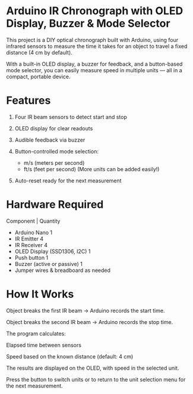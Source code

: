 # Arduino IR Chronograph with OLED Display, Buzzer & Mode Selector

This project is a DIY optical chronograph built with Arduino, using four infrared sensors to measure the time it takes for an object to travel a fixed distance (4 cm by default).

With a built-in OLED display, a buzzer for feedback, and a button-based mode selector, you can easily measure speed in multiple units — all in a compact, portable device.

# Features

1. Four IR beam sensors to detect start and stop

2. OLED display for clear readouts

3. Audible feedback via buzzer 

4. Button-controlled mode selection:
   - m/s (meters per second)
   - ft/s (feet per second)
(More units can be added easily!)

5. Auto-reset ready for the next measurement

# Hardware Required
Component |	Quantity
- Arduino  Nano	1
- IR Emitter 4
- IR Receiver	4
- OLED Display (SSD1306, I2C)	1
- Push button	1
- Buzzer (active or passive)	1
- Jumper wires & breadboard	as needed

# How It Works
Object breaks the first IR beam → Arduino records the start time.

Object breaks the second IR beam → Arduino records the stop time.

The program calculates:

Elapsed time between sensors

Speed based on the known distance (default: 4 cm)

The results are displayed on the OLED, with speed in the selected unit.

Press the button to switch units or to return to the unit selection menu for the next measurement.
